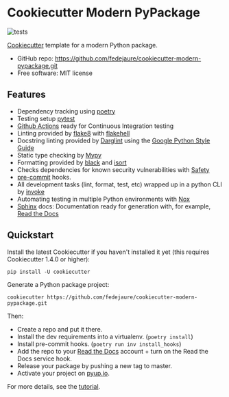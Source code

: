 # Cookiecutter Modern PyPackage

![tests](https://github.com/fedejaure/cookiecutter-modern-pypackage/workflows/tests/badge.svg)

[Cookiecutter][cookiecutter] template for a modern Python package.

* GitHub repo: <https://github.com/fedejaure/cookiecutter-modern-pypackage.git>
* Free software: MIT license

## Features

* Dependency tracking using [poetry][poetry]
* Testing setup [pytest][pytest]
* [Github Actions][github actions] ready for Continuous Integration testing
* Linting provided by [flake8][flake8] with [flakehell][flakehell]
* Docstring linting provided by [Darglint][darglint] using the [Google Python Style Guide][google styleguide]
* Static type checking by [Mypy][mypy]
* Formatting provided by [black][black] and [isort][isort]
* Checks dependencies for known security vulnerabilities with [Safety][safety]
* [pre-commit][pre-commit] hooks.
* All development tasks (lint, format, test, etc) wrapped up in a python CLI by [invoke][invoke]
* Automating testing in multiple Python environments with [Nox][nox]
* [Sphinx][sphinx] docs: Documentation ready for generation with, for example, [Read the Docs][rtd]

## Quickstart

Install the latest Cookiecutter if you haven't installed it yet (this requires Cookiecutter 1.4.0 or higher):

```
pip install -U cookiecutter
```

Generate a Python package project:

```
cookiecutter https://github.com/fedejaure/cookiecutter-modern-pypackage.git
```

Then:

* Create a repo and put it there.
* Install the dev requirements into a virtualenv. (`poetry install`)
* Install pre-commit hooks. (`poetry run inv install_hooks`)
* Add the repo to your [Read the Docs][rtd] account + turn on the Read the Docs service hook.
* Release your package by pushing a new tag to master.
* Activate your project on [pyup.io][pyup].

For more details, see the [tutorial][tutorial].

[cookiecutter]: https://github.com/cookiecutter/cookiecutter
[poetry]: https://python-poetry.org/
[pytest]: https://github.com/pytest-dev/pytest
[github actions]: https://github.com/features/actions
[flake8]: https://gitlab.com/pycqa/flake8
[flakehell]: https://github.com/life4/flakehell
[isort]: https://github.com/timothycrosley/isort
[black]: https://github.com/psf/black
[darglint]: https://github.com/terrencepreilly/darglint
[mypy]: https://github.com/python/mypy
[pre-commit]: https://pre-commit.com/
[safety]: https://github.com/pyupio/safety
[google styleguide]: https://google.github.io/styleguide/pyguide.html
[invoke]: https://www.pyinvoke.org/
[sphinx]: https://www.sphinx-doc.org/en/master/
[rtd]: https://readthedocs.org/
[nox]: https://nox.thea.codes/en/stable/
[tutorial]: https://cookiecutter-modern-pypackage.readthedocs.io/en/latest/tutorial.html
[pyup]: https://pyup.io/
